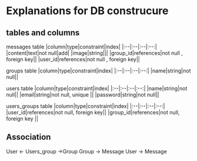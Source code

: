 # Explanations for DB construcure
## tables and columns
messages table
|column|type|constraint|index|
|:--|:--|:--|:--:|
|content|text|not null|add|
|image|string|||
|group_id|references|not null , foreign key||
|user_id|references|not null , foreign key||


groups table
|column|type|constraint|index|
|:--|:--|:--|:--:|
|name|string|not null||

users table
|column|type|constraint|index|
|:--|:--|:--|:--:|
|name|string|not null||
|email|string|not null, unique ||
|password|string|not null||


users_groups table
|column|type|constraint|index|
|:--|:--|:--|:--:|
|user_id|references|not null, foreign key||
|group_id|references|not null, foreign key ||


## Association
User <- Users_group ->Group
Group -> Message
User -> Message